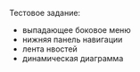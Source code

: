 Тестовое задание: 

- выпадающее боковое меню 
- нижняя панель навигации 
- лента нвостей 
- динамическая диаграмма
